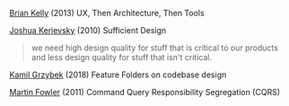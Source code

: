 
[Brian Kelly](https://morethancoding.com/2013/03/12/ux-then-architecture-then-tools/)
(2013) UX, Then Architecture, Then Tools

[Joshua Kerievsky](https://www.industriallogic.com/blog/sufficient-design/)
(2010) Sufficient Design
> we need high design quality for stuff that is critical to our products and less design quality for stuff that isn't critical.

[Kamil Grzybek](https://www.kamilgrzybek.com/design/feature-folders/)
(2018) Feature Folders
on codebase design

[Martin Fowler](https://www.martinfowler.com/bliki/CQRS.html)
(2011) Command Query Responsibility Segregation (CQRS)
